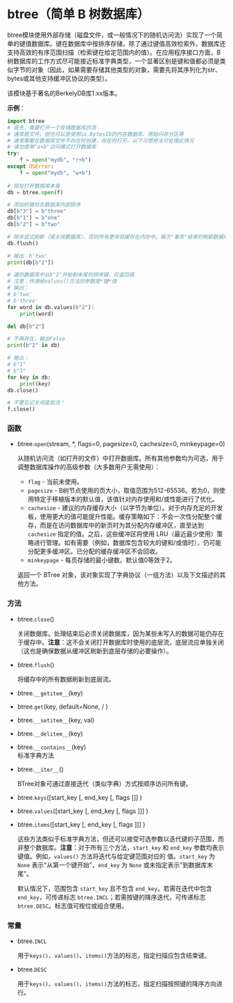 # btree（简单 B 树数据库）

btree模块使用外部存储（磁盘文件，或一般情况下的随机访问流）实现了一个简单的键值数据库。键在数据库中按排序存储，除了通过键值高效检索外，数据库还支持高效的有序范围扫描（检索键在给定范围内的值）。在应用程序接口方面，B树数据库的工作方式尽可能接近标准字典类型，一个显著区别是键和值都必须是类似字节的对象（因此，如果需要存储其他类型的对象，需要先将其序列化为str、bytes或其他支持缓冲区协议的类型）。  

该模块基于著名的BerkelyDB库1.xx版本。  

**示例**：  
```py
import btree  
# 首先，需要打开一个存储数据库的流  
# 通常是文件，但也可以是使用io.BytesIO的内存数据库、原始闪存分区等  
# 通常需要在数据库文件不存在时创建，存在时打开。以下习惯用法可处理此情况  
# 请勿使用"a+b"访问模式打开数据库  
try:  
    f = open("mydb", "r+b")  
except OSError:  
    f = open("mydb", "w+b")  
    
# 现在打开数据库本身  
db = btree.open(f)  

# 添加的键将在数据库内部排序  
db[b"3"] = b"three"  
db[b"1"] = b"one"  
db[b"2"] = b"two"  

# 除非显式刷新（或关闭数据库），否则所有更改将缓存在内存中。每次"事务"结束时刷新数据库  
db.flush()  

# 输出：b'two'  
print(db[b"2"])  

# 遍历数据库中从b"2"开始到末尾的排序键，仅返回值  
# 注意：传递给values()方法的参数是*键*值  
# 输出：  
# b'two'  
# b'three'  
for word in db.values(b"2"):  
    print(word)  

del db[b"2"]  

# 不再存在，输出False  
print(b"2" in db)  

# 输出：  
# b"1"  
# b"3"  
for key in db:  
    print(key)  
db.close()  

# 不要忘记关闭底层流！  
f.close()  
```


### 函数  

- btree.`open`(stream, *, flags=0, pagesize=0, cachesize=0, minkeypage=0)  

  从随机访问流（如打开的文件）中打开数据库。所有其他参数均为可选，用于调整数据库操作的高级参数（大多数用户无需使用）：  
  - `flag` - 当前未使用。  
  - `pagesize` - B树节点使用的页大小，取值范围为512-65536。若为0，则使用特定于移植版本的默认值，该值针对内存使用和/或性能进行了优化。  
  - `cachesize` - 建议的内存缓存大小（以字节为单位）。对于内存充足的开发板，使用更大的值可能提升性能。缓存策略如下：不会一次性分配整个缓存，而是在访问数据库中的新页时为其分配内存缓冲区，直至达到 `cachesize` 指定的值。之后，这些缓冲区将使用 LRU（最近最少使用）策略进行管理。如有需要（例如，数据库包含较大的键和/或值时），仍可能分配更多缓冲区。已分配的缓存缓冲区不会回收。  
  - `minkeypage` - 每页存储的最小键数。默认值0等效于2。  

  返回一个 BTree 对象，该对象实现了字典协议（一组方法）以及下文描述的其他方法。  

### 方法  

- btree.`close`()  

  关闭数据库。处理结束后必须关闭数据库，因为某些未写入的数据可能仍存在于缓存中。**注意**：这不会关闭打开数据库时使用的底层流，底层流应单独关闭（这也是确保数据从缓冲区刷新到底层存储的必要操作）。  

- btree.`flush`()  

  将缓存中的所有数据刷新到底层流。  

- btree.`__getitem__`(key)  
- btree.`get`(key, default=None, / )  
- btree.`__setitem__`(key, val)  
- btree.`__delitem__`(key)  
- btree.`__contains__`(key)  
  标准字典方法  

- btree.`__iter__`()  

  BTree对象可通过直接迭代（类似字典）方式按顺序访问所有键。  

- btree.`keys`([start_key [, end_key [, flags ]]] )  
- btree.`values`([start_key [, end_key [, flags ]]] )  
- btree.`items`([start_key [, end_key [, flags ]]] )  

  这些方法类似于标准字典方法，但还可以接受可选参数以迭代键的子范围，而非整个数据库。**注意**：对于所有三个方法，`start_key` 和 `end_key` 参数均表示键值。例如，`values()` 方法将迭代与给定键范围对应的 值。`start_key` 为 `None` 表示"从第一个键开始"，`end_key` 为 `None` 或未指定表示"到数据库末尾"。  

  默认情况下，范围包含 `start_key` 且不包含 `end_key`。若需在迭代中包含 `end_key`，可传递标志 `btree.INCL`；若需按键的降序迭代，可传递标志 `btree.DESC`。标志值可按位或组合使用。  

### 常量  

- btree.`INCL`  

  用于`keys()`、`values()`、`items()`方法的标志，指定扫描应包含结束键。  

- btree.`DESC`  

  用于`keys()`、`values()`、`items()`方法的标志，指定扫描按照键的降序方向进行。
  

